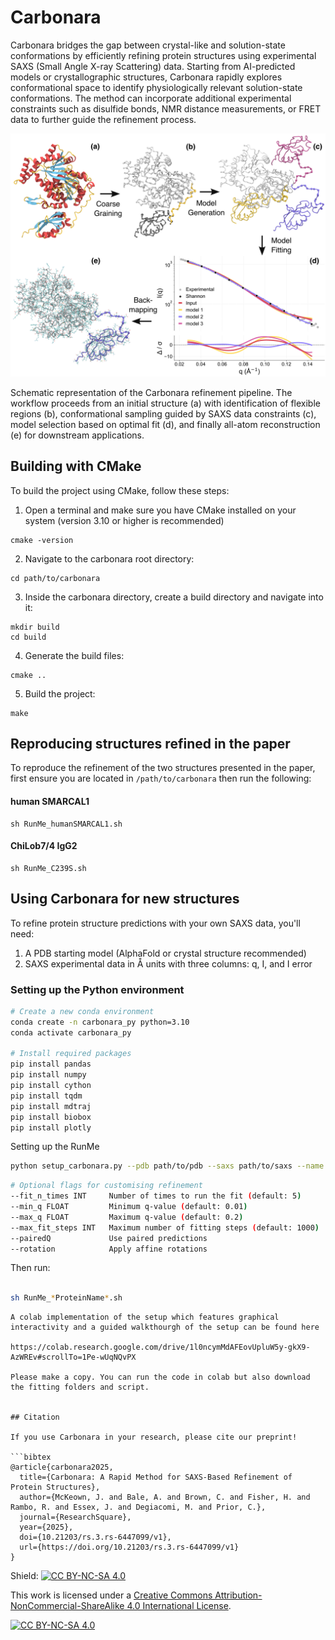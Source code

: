 # Carbonara

Carbonara bridges the gap between crystal-like and solution-state conformations by efficiently refining protein structures using experimental SAXS (Small Angle X-ray Scattering) data. Starting from AI-predicted models or crystallographic structures, Carbonara rapidly explores conformational space to identify physiologically relevant solution-state conformations. The method can incorporate additional experimental constraints such as disulfide bonds, NMR distance measurements, or FRET data to further guide the refinement process.

<p align="center">
  <img src="figures/method_overview_arrows.png" alt="Method Overview" width="600"/>
</p>

Schematic representation of the Carbonara refinement pipeline. The workflow proceeds from an initial structure (a) with identification of flexible regions (b), conformational sampling guided by SAXS data constraints (c), model selection based on optimal fit (d), and finally all-atom reconstruction (e) for downstream applications.

## Building with CMake

To build the project using CMake, follow these steps:


1. Open a terminal and make sure you have CMake installed on your system (version 3.10 or higher is recommended)

```
cmake -version
```

2. Navigate to the carbonara root directory:

```
cd path/to/carbonara
```

3. Inside the carbonara directory, create a build directory and navigate into it:

```
mkdir build
cd build
```

4. Generate the build files:

```
cmake ..
```

5. Build the project:

```
make
```

## Reproducing structures refined in the paper

To reproduce the refinement of the two structures presented in the paper, first ensure you are located in `/path/to/carbonara` then run the following: 

#### human SMARCAL1

```
sh RunMe_humanSMARCAL1.sh
```

#### ChiLob7/4 IgG2
```
sh RunMe_C239S.sh
```

## Using Carbonara for new structures

To refine protein structure predictions with your own SAXS data, you'll need:

1. A PDB starting model (AlphaFold or crystal structure recommended)
2. SAXS experimental data in Å units with three columns: q, I, and I error

### Setting up the Python environment

```bash
# Create a new conda environment
conda create -n carbonara_py python=3.10
conda activate carbonara_py

# Install required packages
pip install pandas 
pip install numpy 
pip install cython 
pip install tqdm 
pip install mdtraj 
pip install biobox
pip install plotly
```

Setting up the RunMe

```bash
python setup_carbonara.py --pdb path/to/pdb --saxs path/to/saxs --name ProteinName 
```
```bash
# Optional flags for customising refinement
--fit_n_times INT     Number of times to run the fit (default: 5)
--min_q FLOAT         Minimum q-value (default: 0.01)
--max_q FLOAT         Maximum q-value (default: 0.2)
--max_fit_steps INT   Maximum number of fitting steps (default: 1000)
--pairedQ             Use paired predictions
--rotation            Apply affine rotations

```

Then run:

```bash

sh RunMe_*ProteinName*.sh

```

```
A colab implementation of the setup which features graphical interactivity and a guided walkthourgh of the setup can be found here

https://colab.research.google.com/drive/1l0ncymMdAFEovUpluW5y-gkX9-AzWREv#scrollTo=1Pe-wUqNQvPX

Please make a copy. You can run the code in colab but also download the fitting folders and script.


## Citation

If you use Carbonara in your research, please cite our preprint!

```bibtex
@article{carbonara2025,
  title={Carbonara: A Rapid Method for SAXS-Based Refinement of Protein Structures},
  author={McKeown, J. and Bale, A. and Brown, C. and Fisher, H. and Rambo, R. and Essex, J. and Degiacomi, M. and Prior, C.},
  journal={ResearchSquare},
  year={2025},
  doi={10.21203/rs.3.rs-6447099/v1},
  url={https://doi.org/10.21203/rs.3.rs-6447099/v1}
}

```

Shield: [![CC BY-NC-SA 4.0][cc-by-nc-sa-shield]][cc-by-nc-sa]

This work is licensed under a
[Creative Commons Attribution-NonCommercial-ShareAlike 4.0 International License][cc-by-nc-sa].

[![CC BY-NC-SA 4.0][cc-by-nc-sa-image]][cc-by-nc-sa]

[cc-by-nc-sa]: http://creativecommons.org/licenses/by-nc-sa/4.0/
[cc-by-nc-sa-image]: https://licensebuttons.net/l/by-nc-sa/4.0/88x31.png
[cc-by-nc-sa-shield]: https://img.shields.io/badge/License-CC%20BY--NC--SA%204.0-lightgrey.svg
